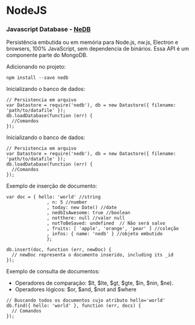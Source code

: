 # NodeJS

### Javascript Database - [NeDB](https://github.com/louischatriot/nedb)

Persistência embutida ou em memória para Node.js, nw.js, Electron e browsers, 100% JavaScript, sem dependencia de binários. Essa API é um componente parte do MongoDB.

Adicionando no projeto:

```
npm install --save nedb 
```

Inicializando o banco de dados:

```
// Persistencia em arquivo
var Datastore = require('nedb'), db = new Datastore({ filename: 'path/to/datafile' });
db.loadDatabase(function (err) {    
  //Comandos
});
```


Inicializando o banco de dados:

```
// Persistencia em arquivo
var Datastore = require('nedb'), db = new Datastore({ filename: 'path/to/datafile' });
db.loadDatabase(function (err) {    
  //Comandos
});
```

Exemplo de inserção de documento:

```
var doc = { hello: 'world' //string
               , n: 5 //number
               , today: new Date() //date
               , nedbIsAwesome: true //boolean
               , notthere: null //valor null
               , notToBeSaved: undefined  // Não será salvo
               , fruits: [ 'apple', 'orange', 'pear' ] //coleção
               , infos: { name: 'nedb' } //objeto embutido
               };

db.insert(doc, function (err, newDoc) {   
  // newDoc representa o documento inserido, including its _id
});
```

Exemplo de consulta de documentos:

- Operadores de comparação: $lt, $lte, $gt, $gte, $in, $nin, $ne). 
- Operadores lógicos: $or, $and, $not and $where

```
// Buscando todos os documentos cujo atributo hello='world'
db.find({ hello: 'world' }, function (err, docs) {
  // Comandos
});
```





